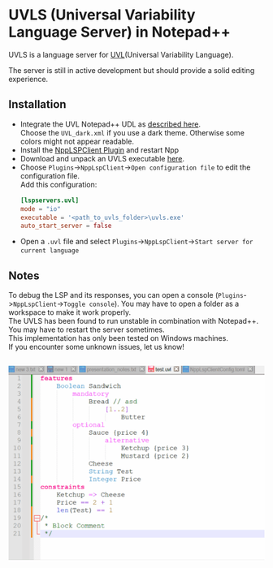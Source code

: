 # UVLS (Universal Variability Language Server) in Notepad++
UVLS is a language server for [UVL](https://github.com/Universal-Variability-Language)(Universal Variability Language).

The server is still in active development but should provide a solid editing experience.

## Installation

- Integrate the UVL Notepad++ UDL as [described here](https://superuser.com/a/1057185).  
  Choose the `UVL_dark.xml` if you use a dark theme. Otherwise some colors might not appear readable.
- Install the [NppLSPClient Plugin](https://github.com/Ekopalypse/NppLspClient) and restart Npp
- Download and unpack an UVLS executable [here](https://github.com/Universal-Variability-Language/uvl-lsp/releases).
- Choose `Plugins`->`NppLspClient`->`Open configuration file` to edit the configuration file.  
  Add this configuration:  
  ```toml
  [lspservers.uvl]
  mode = "io"
  executable = '<path_to_uvls_folder>\uvls.exe'
  auto_start_server = false
  ```
- Open a `.uvl` file and select `Plugins`->`NppLspClient`->`Start server for current language`

## Notes
To debug the LSP and its responses, you can open a console (`Plugins`->`NppLspClient`->`Toggle console`).
You may have to open a folder as a workspace to make it work properly.  
The UVLS has been found to run unstable in combination with Notepad++. You may have to restart the server sometimes.   
This implementation has only been tested on Windows machines.  
If you encounter some unknown issues, let us know!

## 
![Short Notepad++ LSP Demo](img/Notepad++.gif)